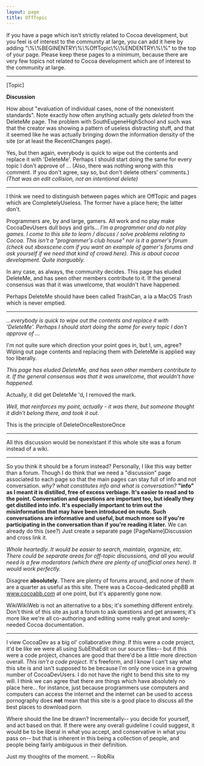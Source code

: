 ```yaml
---
layout: page
title: OffTopic
---
```




If you have a page which isn't strictly related to Cocoa development, but you feel is of interest to the community at large, you can add it here by adding "\\%\\%BEGINENTRY\\%\\%OffTopic\\%\\%ENDENTRY\\%\\%" to the top of your page. Please keep these pages to a minimum, because there are very few topics not related to Cocoa development which are of interest to the community at large.

----

[Topic]

**Discussion**

How about "evaluation of individual cases, none of the nonexistent standards".  Note exactly how often anything actually gets *deleted* from the DeleteMe page.  The problem with SouthEugeneHighSchool and such was that the creator was showing a pattern of useless distracting stuff, and that it seemed like he was actually bringing down the information density of the site (or at least the RecentChanges page).

Yes, but then again, everybody is quick to wipe out the contents and replace it with 'DeleteMe'. Perhaps I should start doing the same for every topic I don't approve of ...  (Also, there was nothing wrong with this comment. If you don't agree, say so, but don't delete others' comments.) *(That was an edit collision, not an intentional delete)*

----

I think we need to distinguish between pages which are OffTopic and pages which are CompletelyUseless. The former have a place here; the latter don't.

Programmers are, by and large, gamers. All work and no play make CocoaDevUsers dull boys and girls... *I'm a programmer and do not play games. I come to this site to learn / discuss / solve problems relating to Cocoa. This isn't a "programmer's club house" nor is it a gamer's forum (check out xboxscene.com if you want an example of gamer's forums and ask yourself if we need that kind of crowd here). This is about cocoa development. Quite inarguably.*

In any case, as always, the community decides. This page has eluded DeleteMe, and has seen other members contribute to it. If the general consensus was that it was unwelcome, that wouldn't have happened. 

Perhaps DeleteMe should have been called TrashCan, a la a MacOS Trash which is never emptied.

----

*...everybody is quick to wipe out the contents and replace it with 'DeleteMe'. Perhaps I should start doing the same for every topic I don't approve of ...*

I'm not quite sure which direction your point goes in, but I, um, agree?  Wiping out page contents and replacing them with DeleteMe is applied way too liberally.

*This page has eluded DeleteMe, and has seen other members contribute to it. If the general consensus was that it was unwelcome, that wouldn't have happened.*

Actually, it did get DeleteMe 'd, I removed the mark.

*Well, that reinforces my point, actually - it was there, but someone thought it didn't belong there, and took it out.*

This is the principle of DeleteOnceRestoreOnce

----

All this discussion would be nonexistant if this whole site was a forum instead of a wiki.

----

So you think it should be a forum instead?  Personally, I like this way better than a forum.  Though I do think that we need a "discussion" page associated to each page so that the main pages can stay full of info and not conversation. *why? what constitutes info and what is conversation?* **"info" as I meant it is distilled, free of excess verbiage.  It's easier to read and to the point.  Conversation and questions are important too, but ideally they get distilled into info.  It's especially important to trim out the misinformation that may have been introduced on route.  Such conversations are informative and useful, but much more so if you're participating in the conversation than if you're reading it later.** We can already do this (see?) Just create a separate page [PageName]Discussion and cross link it.

*Whole heartedly. It would be easier to search, maintain, organize, etc. There could be separate areas for off-topic discussions, and all you would need is a few moderators (which there are plenty of unofficial ones here). It would work perfectly.*

Disagree **absolutely.** There are plenty of forums around,  and none of them are a quarter as useful as this site. There was a Cocoa-dedicated phpBB at www.cocoabb.com at one point, but it's apparently gone now.

WikiWikiWeb is not an alternative to a bbs; it's something different entirely. Don't think of this site as just a forum to ask questions and get answers; it's  more like we're all co-authoring and editing some really great and sorely-needed Cocoa documentation.

----

I view CocoaDev as a big ol' collaborative *thing*. If this were a code project, it'd be like we were all using SubEthaEdit on our source files-- but if this were a code project, chances are good that there'd be a little more direction overall. *This isn't a code project.* It's freeform, and I know I can't say what this site is and isn't supposed to be because I'm only one voice in a growing number of CocoaDevUsers. I do not have the right to bend this site to my will. I think we can agree that there are things which have absolutely no place here... for instance, just because programmers use computers and computers can access the internet and the internet can be used to access pornography does **not** mean that this site is a good place to discuss all the best places to download porn.

Where should the line be drawn? Incrementally-- you decide for yourself, and act based on that. If there were any overall guideline I could suggest, it would be to be liberal in what you accept, and conservative in what you pass on-- but that is inherent in this being a collection of people, and people being fairly ambiguous in their definition.

Just my thoughts of the moment. -- RobRix

